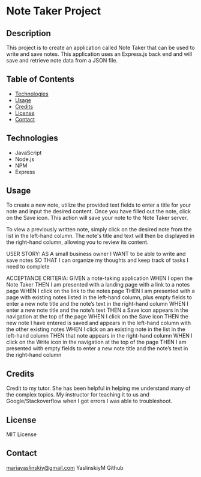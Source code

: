 # Note Taker Project

## Description
This project  is to create an application called Note Taker that can be used to write and save notes. This application uses an Express.js back end and will save and retrieve note data from a JSON file.

## Table of Contents

- [Technologies](#Technologies)
- [Usage](#usage)
- [Credits](#credits)
- [License](#license)
- [Contact](#Contact)
## Technologies

- JavaScript
- Node.js
- NPM
- Express


## Usage
To create a new note, utilize the provided text fields to enter a title for your note and input the desired content. Once you have filled out the note, click on the Save icon. This action will save your note to the Note Taker server.

To view a previously written note, simply click on the desired note from the list in the left-hand column. The note's title and text will then be displayed in the right-hand column, allowing you to review its content.

USER STORY: AS A small business owner
I WANT to be able to write and save notes
SO THAT I can organize my thoughts and keep track of tasks I need to complete

ACCEPTANCE CRITERIA: GIVEN a note-taking application
WHEN I open the Note Taker
THEN I am presented with a landing page with a link to a notes page
WHEN I click on the link to the notes page
THEN I am presented with a page with existing notes listed in the left-hand column, plus empty fields to enter a new note title and the note’s text in the right-hand column
WHEN I enter a new note title and the note’s text
THEN a Save icon appears in the navigation at the top of the page
WHEN I click on the Save icon
THEN the new note I have entered is saved and appears in the left-hand column with the other existing notes
WHEN I click on an existing note in the list in the left-hand column
THEN that note appears in the right-hand column
WHEN I click on the Write icon in the navigation at the top of the page
THEN I am presented with empty fields to enter a new note title and the note’s text in the right-hand column

## Credits
Credit to my tutor. She has been helpful in helping me understand many of the complex topics. My instructor for teaching it to us and Google/Stackoverflow when I got errors I was able to troubleshoot.
## License
MIT License

## Contact
mariayaslinskiy@gmail.com
YaslinskiyM Github